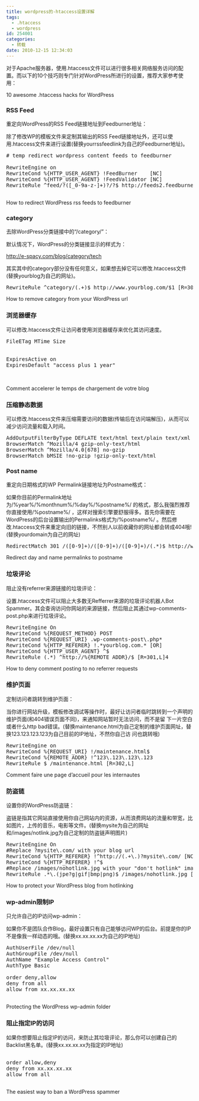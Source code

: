 ```yaml
---
title: wordpress的-htaccess设置详解
tags:
  - .htaccess
  - wordpress
id: 254001
categories:
  - 转载
date: 2010-12-15 12:34:03
---
```


对于Apache服务器，使用.htaccess文件可以进行很多相关网络服务访问的配置。而以下的10个技巧则专门针对WordPress所进行的设置，推荐大家参考使用：

10 awesome .htaccess hacks for WordPress</a>

### RSS Feed

重定向WordPress的RSS Feed链接地址到Feedburner地址：

除了修改WP的模板文件来定制其输出的RSS Feed链接地址外，还可以使用.htaccess文件来进行设置(替换yourrssfeedlink为自己的Feedburner地址)。

<pre class="brush: plain;">
# temp redirect wordpress content feeds to feedburner
<ifModule mod_rewrite.c>
RewriteEngine on
RewriteCond %{HTTP_USER_AGENT} !FeedBurner    [NC]
RewriteCond %{HTTP_USER_AGENT} !FeedValidator [NC]
RewriteRule ^feed/?([_0-9a-z-]+)?/?$ http://feeds2.feedburner.com/catswhocode [R=302,NC,L]
</ifModule>
</pre>

How to redirect WordPress rss feeds to feedburner</a>

### category

去除WordPress分类链接中的&ldquo;/category/&rdquo;：

默认情况下，WordPress的分类链接显示的样式为：

http://e-spacy.com/blog/category/tech

其实其中的category部分没有任何意义，如果想去掉它可以修改.htaccess文件(替换yourblog为自己的网址)。

<pre class="brush: plain;">
RewriteRule ^category/(.+)$ http://www.yourblog.com/$1 [R=301,L]
</pre>

How to remove category from your WordPress url</a>

### 浏览器缓存

可以修改.htaccess文件让访问者使用浏览器缓存来优化其访问速度。

<pre class="brush: plain;">
FileETag MTime Size
<ifmodule mod_expires.c>
<filesmatch "\.(jpg|gif|png|css|js)$">
ExpiresActive on
ExpiresDefault "access plus 1 year"
</filesmatch>
</ifmodule>
</pre>

Comment accelerer le temps de chargement de votre blog</a>

### 压缩静态数据

可以修改.htaccess文件来压缩需要访问的数据(传输后在访问端解压)，从而可以减少访问流量和载入时间。

<pre class="brush: plain;">
AddOutputFilterByType DEFLATE text/html text/plain text/xml application/xml application/xhtml+xml text/javascript text/css application/x-javascript
BrowserMatch ^Mozilla/4 gzip-only-text/html
BrowserMatch ^Mozilla/4.0[678] no-gzip
BrowserMatch bMSIE !no-gzip !gzip-only-text/html
</pre>

### Post name

重定向日期格式的WP Permalink链接地址为Postname格式：

如果你目前的Permalink地址为/%year%/%monthnum%/%day%/%postname%/ 的格式，那么我强烈推荐你直接使用/%postname%/ ，这样对搜索引擎要舒服得多。首先你需要在WordPress的后台设置输出的Permalinks格式为/%postname%/ 。然后修改.htaccess文件来重定向旧的链接，不然别人以前收藏你的网址都会转成404哦!(替换yourdomain为自己的网址)

<pre class="brush: plain;">
RedirectMatch 301 /([0-9]+)/([0-9]+)/([0-9]+)/(.*)$ http://www.yourdomain.com/$4
</pre>

Redirect day and name permalinks to postname</a>

### 垃圾评论

阻止没有referrer来源链接的垃圾评论：

设置.htaccess文件可以阻止大多数无Refferrer来源的垃圾评论机器人Bot Spammer。其会查询访问你网站的来源链接，然后阻止其通过wp-comments-post.php来进行垃圾评论。

<pre class="brush: plain;">
RewriteEngine On
RewriteCond %{REQUEST_METHOD} POST
RewriteCond %{REQUEST_URI} .wp-comments-post\.php*
RewriteCond %{HTTP_REFERER} !.*yourblog.com.* [OR]
RewriteCond %{HTTP_USER_AGENT} ^$
RewriteRule (.*) ^http://%{REMOTE_ADDR}/$ [R=301,L]4
</pre>

How to deny comment posting to no referrer requests</a>

### 维护页面

定制访问者跳转到维护页面：

当你进行网站升级，模板修改调试等操作时，最好让访问者临时跳转到一个声明的维护页面(和404错误页面不同)，来通知网站暂时无法访问，而不是留 下一片空白或者什么http bad错误。(替换maintenance.html为自己定制的维护页面网址，替换123.123.123.123为自己目前的IP地址，不然你自己访 问也跳转哦)

<pre class="brush: plain;">
RewriteEngine on
RewriteCond %{REQUEST_URI} !/maintenance.html$
RewriteCond %{REMOTE_ADDR} !^123\.123\.123\.123
RewriteRule $ /maintenance.html [R=302,L]
</pre>

Comment faire une page d&rsquo;accueil pour les internautes</a>

### 防盗链

设置你的WordPress防盗链：

盗链是指其它网站直接使用你自己网站内的资源，从而浪费网站的流量和带宽，比如图片，上传的音乐，电影等文件。(替换mysite为自己的网址和/images/notlink.jpg为自己定制的防盗链声明图片)

<pre class="brush: plain;">
RewriteEngine On
#Replace ?mysite\.com/ with your blog url
RewriteCond %{HTTP_REFERER} !^http://(.+\.)?mysite\.com/ [NC]
RewriteCond %{HTTP_REFERER} !^$
#Replace /images/nohotlink.jpg with your "don't hotlink" image url
RewriteRule .*\.(jpe?g|gif|bmp|png)$ /images/nohotlink.jpg [L]
</pre>

How to protect your WordPress blog from hotlinking</a>

### wp-admin限制IP

只允许自己的IP访问wp-admin：

如果你不是团队合作Blog，最好设置只有自己能够访问WP的后台。前提是你的IP不是像我一样动态的哦。(替换xx.xx.xx.xx为自己的IP地址)

<pre class="brush: plain;">
AuthUserFile /dev/null
AuthGroupFile /dev/null
AuthName "Example Access Control"
AuthType Basic
<limit GET>
order deny,allow
deny from all
allow from xx.xx.xx.xx
</limit>
</pre>

Protecting the WordPress wp-admin folder</a>

### 阻止指定IP的访问

如果你想要阻止指定IP的访问，来防止其垃圾评论，那么你可以创建自己的Backlist黑名单。(替换xx.xx.xx.xx为指定的IP地址)

<pre class="brush: plain;">
<limit GET POST>
order allow,deny
deny from xx.xx.xx.xx
allow from all
</limit>
</pre>

The easiest way to ban a WordPress spammer</a>